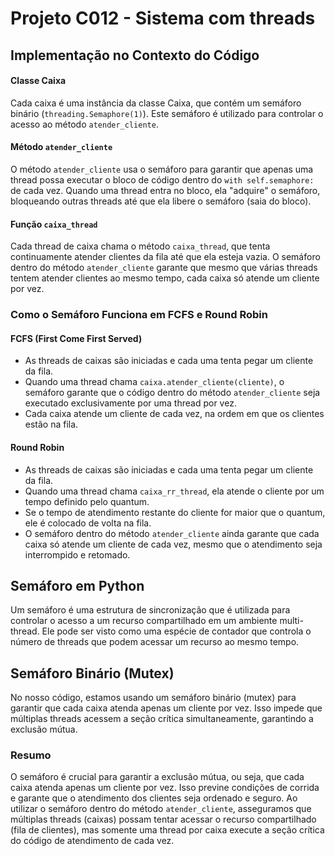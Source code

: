 # Projeto C012 - Sistema com threads

## Implementação no Contexto do Código

#### Classe Caixa

Cada caixa é uma instância da classe Caixa, que contém um semáforo binário (`threading.Semaphore(1)`). Este semáforo é utilizado para controlar o acesso ao método `atender_cliente`.

#### Método `atender_cliente`

O método `atender_cliente` usa o semáforo para garantir que apenas uma thread possa executar o bloco de código dentro do `with self.semaphore:` de cada vez. Quando uma thread entra no bloco, ela "adquire" o semáforo, bloqueando outras threads até que ela libere o semáforo (saia do bloco).

#### Função `caixa_thread`

Cada thread de caixa chama o método `caixa_thread`, que tenta continuamente atender clientes da fila até que ela esteja vazia. O semáforo dentro do método `atender_cliente` garante que mesmo que várias threads tentem atender clientes ao mesmo tempo, cada caixa só atende um cliente por vez.

### Como o Semáforo Funciona em FCFS e Round Robin

#### FCFS (First Come First Served)

* As threads de caixas são iniciadas e cada uma tenta pegar um cliente da fila.
* Quando uma thread chama `caixa.atender_cliente(cliente)`, o semáforo garante que o código dentro do método `atender_cliente` seja executado exclusivamente por uma thread por vez.
* Cada caixa atende um cliente de cada vez, na ordem em que os clientes estão na fila.

#### Round Robin

* As threads de caixas são iniciadas e cada uma tenta pegar um cliente da fila.
* Quando uma thread chama `caixa_rr_thread`, ela atende o cliente por um tempo definido pelo quantum.
* Se o tempo de atendimento restante do cliente for maior que o quantum, ele é colocado de volta na fila.
* O semáforo dentro do método `atender_cliente` ainda garante que cada caixa só atende um cliente de cada vez, mesmo que o atendimento seja interrompido e retomado.

## Semáforo em Python

Um semáforo é uma estrutura de sincronização que é utilizada para controlar o acesso a um recurso compartilhado em um ambiente multi-thread. Ele pode ser visto como uma espécie de contador que controla o número de threads que podem acessar um recurso ao mesmo tempo.

## Semáforo Binário (Mutex)

No nosso código, estamos usando um semáforo binário (mutex) para garantir que cada caixa atenda apenas um cliente por vez. Isso impede que múltiplas threads acessem a seção crítica simultaneamente, garantindo a exclusão mútua.

### Resumo

O semáforo é crucial para garantir a exclusão mútua, ou seja, que cada caixa atenda apenas um cliente por vez. Isso previne condições de corrida e garante que o atendimento dos clientes seja ordenado e seguro. Ao utilizar o semáforo dentro do método `atender_cliente`, asseguramos que múltiplas threads (caixas) possam tentar acessar o recurso compartilhado (fila de clientes), mas somente uma thread por caixa execute a seção crítica do código de atendimento de cada vez.
